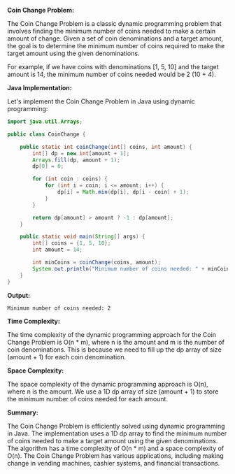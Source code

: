 **Coin Change Problem:**

The Coin Change Problem is a classic dynamic programming problem that involves finding the minimum number of coins needed to make a certain amount of change. Given a set of coin denominations and a target amount, the goal is to determine the minimum number of coins required to make the target amount using the given denominations.

For example, if we have coins with denominations [1, 5, 10] and the target amount is 14, the minimum number of coins needed would be 2 (10 + 4).

**Java Implementation:**

Let's implement the Coin Change Problem in Java using dynamic programming:

```java
import java.util.Arrays;

public class CoinChange {

    public static int coinChange(int[] coins, int amount) {
        int[] dp = new int[amount + 1];
        Arrays.fill(dp, amount + 1);
        dp[0] = 0;

        for (int coin : coins) {
            for (int i = coin; i <= amount; i++) {
                dp[i] = Math.min(dp[i], dp[i - coin] + 1);
            }
        }

        return dp[amount] > amount ? -1 : dp[amount];
    }

    public static void main(String[] args) {
        int[] coins = {1, 5, 10};
        int amount = 14;

        int minCoins = coinChange(coins, amount);
        System.out.println("Minimum number of coins needed: " + minCoins);
    }
}
```

**Output:**
```
Minimum number of coins needed: 2
```

**Time Complexity:**

The time complexity of the dynamic programming approach for the Coin Change Problem is O(n * m), where n is the amount and m is the number of coin denominations. This is because we need to fill up the dp array of size (amount + 1) for each coin denomination.

**Space Complexity:**

The space complexity of the dynamic programming approach is O(n), where n is the amount. We use a 1D dp array of size (amount + 1) to store the minimum number of coins needed for each amount.

**Summary:**

The Coin Change Problem is efficiently solved using dynamic programming in Java. The implementation uses a 1D dp array to find the minimum number of coins needed to make a target amount using the given denominations. The algorithm has a time complexity of O(n * m) and a space complexity of O(n). The Coin Change Problem has various applications, including making change in vending machines, cashier systems, and financial transactions.